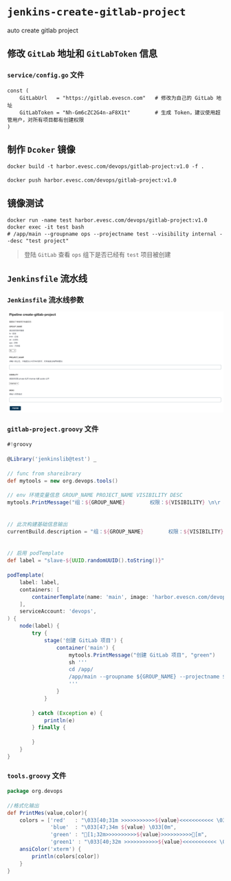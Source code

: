 # `jenkins-create-gitlab-project`
 auto create gitlab project

## 修改 `GitLab` 地址和 `GitLabToken` 信息

### `service/config.go` 文件

```shell
const (
	GitLabUrl   = "https://gitlab.evescn.com"   # 修改为自己的 GitLab 地址
	GitLabToken = "Nh-Gm6cZC2G4n-aF8X1t"        # 生成 Token，建议使用超管用户，对所有项目都有创建权限
)
```

## 制作 `Dcoker` 镜像

```shell
docker build -t harbor.evesc.com/devops/gitlab-project:v1.0 -f .

docker push harbor.evesc.com/devops/gitlab-project:v1.0
```

## 镜像测试

```shell
docker run -name test harbor.evesc.com/devops/gitlab-project:v1.0
docker exec -it test bash
# /app/main --groupname ops --projectname test --visibility internal --desc "test project"
```

> 登陆 `GitLab` 查看 `ops` 组下是否已经有 `test` 项目被创建

## `Jenkinsfile` 流水线

### `Jenkinsfile` 流水线参数

![](img/Jenkins流水线参数.png)

### `gitlab-project.groovy` 文件

```groovy
#!groovy

@Library('jenkinslib@test') _

// func from shareibrary
def mytools = new org.devops.tools()

// env 环境变量信息 GROUP_NAME PROJECT_NAME VISIBILITY DESC
mytools.PrintMessage("组：${GROUP_NAME}        权限：${VISIBILITY} \n\r 项目：${PROJECT_NAME}        描述：${DESC}", "skyblue")


// 此次构建基础信息输出
currentBuild.description = "组：${GROUP_NAME}        权限：${VISIBILITY} \n\r项目：${PROJECT_NAME}"


// 启用 podTemplate
def label = "slave-${UUID.randomUUID().toString()}"

podTemplate(
    label: label,
    containers: [
        containerTemplate(name: 'main', image: 'harbor.evescn.com/devops/gitlab-project:v1.0', command: 'cat', ttyEnabled: true),
    ], 
    serviceAccount: 'devops',
) {
    node(label) { 
        try {
            stage('创建 GitLab 项目') {
                container('main') {
                    mytools.PrintMessage("创建 GitLab 项目", "green")
                    sh '''
                    cd /app/
                    /app/main --groupname ${GROUP_NAME} --projectname ${PROJECT_NAME} --visibility ${VISIBILITY} --desc "${DESC}"
                    '''
                }
            }

        } catch (Exception e) {
            println(e)
        } finally {
            
        }
    }
}
```

### `tools.groovy` 文件

```groovy
package org.devops

//格式化输出
def PrintMes(value,color){
    colors = ['red'   : "\033[40;31m >>>>>>>>>>>${value}<<<<<<<<<<< \033[0m",
              'blue'  : "\033[47;34m ${value} \033[0m",
              'green' : "[1;32m>>>>>>>>>>${value}>>>>>>>>>>[m",
              'green1' : "\033[40;32m >>>>>>>>>>>${value}<<<<<<<<<<< \033[0m" ]
    ansiColor('xterm') {
        println(colors[color])
    }
}

```
